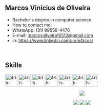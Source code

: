 ## Marcos Vinícius de Oliveira

- Bachelor's degree in computer science.
- How to contact me:
- WhatsApp: (31) 99558-4476
- E-mail: marcosoliveira10512@gmail.com
- in: https://www.linkedin.com/in/m4rcos/
  
<div style="display: inline_block"><br>
  <h2>Skills</h2>
    <img align="center" alt="4rth-CSS" height="40" width="40" src="https://cdn.jsdelivr.net/gh/devicons/devicon/icons/html5/html5-original.svg">
    <img align="center" alt="4rth-CSS" height="40" width="40" src="https://cdn.jsdelivr.net/gh/devicons/devicon/icons/css3/css3-original.svg">
    <img align="center" alt="4rth-CSS" height="40" width="40" src="https://cdn.jsdelivr.net/gh/devicons/devicon/icons/javascript/javascript-original.svg">
    <img align="center" alt="4rth-CSS" height="40" width="40" src="https://cdn.jsdelivr.net/gh/devicons/devicon@latest/icons/php/php-original.svg">
    <img align="center" alt="4rth-CSS" height="40" width="40" src="https://cdn.jsdelivr.net/gh/devicons/devicon@latest/icons/wordpress/wordpress-original.svg">
    <img align="center" alt="4rth-CSS" height="40" width="40" src="https://cdn.jsdelivr.net/gh/devicons/devicon@latest/icons/nodejs/nodejs-original.svg">
    <img align="center" alt="4rth-CSS" height="40" width="40" src="https://cdn.jsdelivr.net/gh/devicons/devicon@latest/icons/firebase/firebase-original.svg">
  <p>
</div>

<div align="center">

![](https://github-readme-stats.vercel.app/api?username=M4rcosVO&theme=midnight-purple&hide_border=true&include_all_commits=false&count_private=false)<br/>
       
   <div>
  <a href = "https://github.com/M4rcosVO"><img src="https://img.shields.io/badge/GitHub-100000?style=for-the-badge&logo=github&logoColor=white" target="_blank"></a>
  <a href="https://www.linkedin.com/in/m4rcos/" target="_blank"><img src="https://img.shields.io/badge/-LinkedIn-%230077B5?style=for-the-badge&logo=linkedin&logoColor=white" target="_blank"></a>
  <a href = "mailto:marcosoliveira10512@gmail.com"><img src="https://img.shields.io/badge/-Gmail-%23333?style=for-the-badge&logo=gmail&logoColor=white" target="_blank"></a>
    </div>
